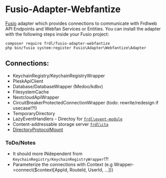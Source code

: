 Fusio-Adapter-Webfantize
=====

[Fusio] adapter which provides connections to communicate with Frdlweb API Endpoints and Webfan Services or Entities. You can install the adapter with the following steps inside your Fusio 
project:

    composer require frdl/fusio-adapter-webfantize
    php bin/fusio system:register Fusio\Adapter\Webfantize\Adapter

[Fusio]: http://fusio-project.org/
[Frdlweb API]: https://apps.api.frdl.de/
[Webfan]: https://webfan.de/

## Connections:
- KeychainRegistry/KeychainRegistryWrapper
- PleskApiClient
- Database/DatabaseWrapper (Medoo/kdbv)
- FilesystemCache
- NextcloudApiWrapper
- CircuitBreakerProtectedConnectionWrapper (todo: rewrite/redesign if usecase!?!)
- TemporaryDirectory
- LazyEventHandlers - Directoy for [`frdl\event-module`](https://github.com/frdl/event-module)
- Content-addressable storage server [`frdl\cta`](https://github.com/frdl/cta)
- [DirectoryProtocolMount](https://github.com/frdl/fusio-adapter-webfantize/blob/master/src/Connection/DirectoryProtocolMount.php)

### ToDo/Notes
* It should more INdependent from `KeychainRegistry/KeychainRegistryWrapper`!?!
* Parameterize the connections with Context (e.g Wrapper->connect($context[AppId, RouteId, UserId, ...]))
